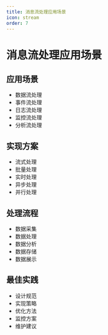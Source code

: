 ```yaml
---
title: 消息流处理应用场景
icon: stream
order: 7
---
```


# 消息流处理应用场景

## 应用场景
- 数据流处理
- 事件流处理
- 日志流处理
- 监控流处理
- 分析流处理

## 实现方案
- 流式处理
- 批量处理
- 实时处理
- 异步处理
- 并行处理

## 处理流程
- 数据采集
- 数据处理
- 数据分析
- 数据存储
- 数据展示

## 最佳实践
- 设计规范
- 实现策略
- 优化方法
- 监控方案
- 维护建议
